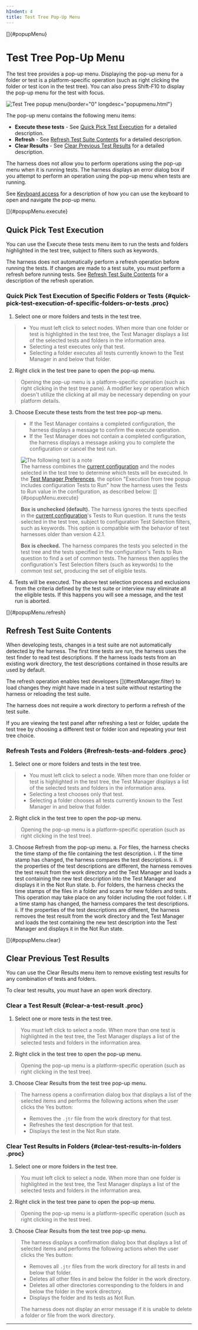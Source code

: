 ```yaml
---
hIndent: 4
title: Test Tree Pop-Up Menu
---
```


[]{#popupMenu}

# Test Tree Pop-Up Menu

The test tree provides a pop-up menu. Displaying the pop-up menu for a folder or test is a
platform-specific operation (such as right clicking the folder or test icon in the test tree). You
can also press Shift-F10 to display the pop-up menu for the test with focus.

![Test Tree popup menu](../../images/popupMenu.gif){border="0" longdesc="popupmenu.html"}

The pop-up menu contains the following menu items:

-   **Execute these tests** - See [Quick Pick Test Execution](#popupMenu.execute) for a detailed
    description.
-   **Refresh** - See [Refresh Test Suite Contents](#popupMenu.refresh) for a detailed description.
-   **Clear Results** - See [Clear Previous Test Results](#popupMenu.clear) for a detailed
    description.

The harness does not allow you to perform operations using the pop-up menu when it is running tests.
The harness displays an error dialog box if you attempt to perform an operation using the pop-up
menu when tests are running.

See [Keyboard access](../ui/keyboardAccess.html) for a description of how you can use the keyboard
to open and navigate the pop-up menu.

[]{#popupMenu.execute}

## Quick Pick Test Execution

You can use the Execute these tests menu item to run the tests and folders highlighted in the test
tree, subject to filters such as keywords.

The harness does not automatically perform a refresh operation before running the tests. If changes
are made to a test suite, you must perform a refresh before running tests. See [Refresh Test Suite
Contents](#popupMenu.refresh) for a description of the refresh operation.

### Quick Pick Test Execution of Specific Folders or Tests {#quick-pick-test-execution-of-specific-folders-or-tests .proc}

1.  Select one or more folders and tests in the test tree.

> -   You must left click to select nodes. When more than one folder or test is highlighted in the
>     test tree, the Test Manager displays a list of the selected tests and folders in the
>     information area.
> -   Selecting a test executes only that test.
> -   Selecting a folder executes all tests currently known to the Test Manager in and below that
>     folder.

2.  Right click in the test tree pane to open the pop-up menu.

> Opening the pop-up menu is a platform-specific operation (such as right clicking in the test tree
> pane). A modifier key or operation which doesn\'t utilize the clicking at all may be necessary
> depending on your platform details.

3.  Choose Execute these tests from the test tree pop-up menu.

> -   If the Test Manager contains a completed configuration, the harness displays a message to
>     confirm the execute operation.
> -   If the Test Manager does not contain a completed configuration, the harness displays a message
>     asking you to complete the configuration or cancel the test run.
>
> ![The following text is a note](../../images/hg_note.gif)\
> The harness combines the [current configuration](currentConfiguration.html) and the nodes selected
> in the test tree to determine which tests will be executed. In the [Test Manager
> Preferences](testManager.html), the option \"Execution from tree popup includes configuration
> Tests to Run\" how the harness uses the Tests to Run value in the configuration, as described
> below: []{#popupMenu.execute}
>
> **Box is unchecked (default).** The harness ignores the tests specified in the [current
> configuration](currentConfiguration.html)\'s Tests to Run question. It runs the tests selected in
> the test tree, subject to configuration Test Selection filters, such as keywords. This option is
> compatible with the behavior of test harnesses older than version 4.2.1.
>
> **Box is checked.** The harness compares the tests you selected in the test tree and the tests
> specified in the configuration\'s Tests to Run question to find a set of common tests. The harness
> then applies the configuration\'s Test Selection filters (such as keywords) to the common test
> set, producing the set of eligible tests.

4.  Tests will be executed. The above test selection process and exclusions from the criteria
    defined by the test suite or interview may eliminate all the eligible tests. If this happens you
    will see a message, and the test run is aborted.

[]{#popupMenu.refresh}

## Refresh Test Suite Contents

When developing tests, changes in a test suite are not automatically detected by the harness. The
first time tests are run, the harness uses the test finder to read test descriptions. If the harness
loads tests from an existing work directory, the test descriptions contained in those results are
used by default.

The refresh operation enables test developers []{#testManager.filter} to load changes they might
have made in a test suite without restarting the harness or reloading the test suite.

The harness does not require a work directory to perform a refresh of the test suite.

If you are viewing the test panel after refreshing a test or folder, update the test tree by
choosing a different test or folder icon and repeating your test tree choice.

### Refresh Tests and Folders {#refresh-tests-and-folders .proc}

1.  Select one or more folders and tests in the test tree.

> -   You must left click to select a node. When more than one folder or test is highlighted in the
>     test tree, the Test Manager displays a list of the selected tests and folders in the
>     information area.
> -   Selecting a test chooses only that test.
> -   Selecting a folder chooses all tests currently known to the Test Manager in and below that
>     folder.

2.  Right click in the test tree to open the pop-up menu.

> Opening the pop-up menu is a platform-specific operation (such as right clicking in the test
> tree).

3.  Choose Refresh from the pop-up menu.
    a.  For files, the harness checks the time stamp of the file containing the test description.
        i.  If the time stamp has changed, the harness compares the test descriptions.
        ii. If the properties of the test descriptions are different, the harness removes the test
            result from the work directory and the Test Manager and loads a test containing the new
            test description into the Test Manager and displays it in the Not Run state.
    b.  For folders, the harness checks the time stamps of the files in a folder and scans for new
        folders and tests. This operation may take place on any folder including the root folder.
        i.  If a time stamp has changed, the harness compares the test descriptions.
        ii. If the properties of the test descriptions are different, the harness removes the test
            result from the work directory and the Test Manager and loads the test containing the
            new test description into the Test Manager and displays it in the Not Run state.

[]{#popupMenu.clear}

## Clear Previous Test Results

You can use the Clear Results menu item to remove existing test results for any combination of tests
and folders.

To clear test results, you must have an open work directory.

### Clear a Test Result {#clear-a-test-result .proc}

1.  Select one or more tests in the test tree.

> You must left click to select a node. When more than one test is highlighted in the test tree, the
> Test Manager displays a list of the selected tests and folders in the information area.

2.  Right click in the test tree to open the pop-up menu.

> Opening the pop-up menu is a platform-specific operation (such as right clicking in the test
> tree).

3.  Choose Clear Results from the test tree pop-up menu.

> The harness opens a confirmation dialog box that displays a list of the selected items and
> performs the following actions when the user clicks the Yes button:
>
> -   Removes the `.jtr` file from the work directory for that test.
> -   Refreshes the test description for that test.
> -   Displays the test in the Not Run state.

### Clear Test Results in Folders {#clear-test-results-in-folders .proc}

1.  Select one or more folders in the test tree.

> You must left click to select a node. When more than one folder is highlighted in the test tree,
> the Test Manager displays a list of the selected tests and folders in the information area.

2.  Right click in the test tree pane to open the pop-up menu.

> Opening the pop-up menu is a platform-specific operation (such as right clicking in the test
> tree).

3.  Choose Clear Results from the test tree pop-up menu.

> The harness displays a confirmation dialog box that displays a list of selected items and performs
> the following actions when the user clicks the Yes button:
>
> -   Removes all `.jtr` files from the work directory for all tests in and below that folder.
> -   Deletes all other files in and below the folder in the work directory.
> -   Deletes all other directories corresponding to the folders in and below the folder in the work
>     directory.
> -   Displays the folder and its tests as Not Run.
>
> The harness does not display an error message if it is unable to delete a folder or file from the
> work directory.

----------------------------------------------------------------------------------------------------


